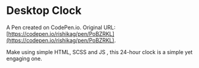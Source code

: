 # Desktop Clock

A Pen created on CodePen.io. Original URL: [https://codepen.io/rishikag/pen/PoBZRKL](https://codepen.io/rishikag/pen/PoBZRKL).

Make using simple HTML, SCSS and JS , this 24-hour clock is a simple yet engaging one.
